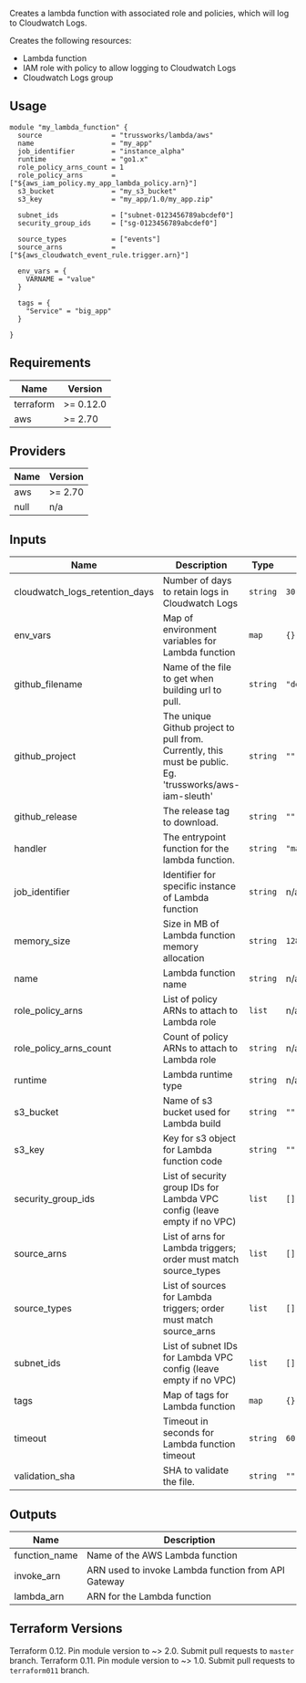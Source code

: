 Creates a lambda function with associated role and policies, which
will log to Cloudwatch Logs.

Creates the following resources:

* Lambda function
* IAM role with policy to allow logging to Cloudwatch Logs
* Cloudwatch Logs group

## Usage

```hcl
module "my_lambda_function" {
  source                 = "trussworks/lambda/aws"
  name                   = "my_app"
  job_identifier         = "instance_alpha"
  runtime                = "go1.x"
  role_policy_arns_count = 1
  role_policy_arns       = ["${aws_iam_policy.my_app_lambda_policy.arn}"]
  s3_bucket              = "my_s3_bucket"
  s3_key                 = "my_app/1.0/my_app.zip"

  subnet_ids             = ["subnet-0123456789abcdef0"]
  security_group_ids     = ["sg-0123456789abcdef0"]

  source_types           = ["events"]
  source_arns            = ["${aws_cloudwatch_event_rule.trigger.arn}"]

  env_vars = {
    VARNAME = "value"
  }

  tags = {
    "Service" = "big_app"
  }

}
```

<!-- BEGINNING OF PRE-COMMIT-TERRAFORM DOCS HOOK -->
## Requirements

| Name | Version |
|------|---------|
| terraform | >= 0.12.0 |
| aws | >= 2.70 |

## Providers

| Name | Version |
|------|---------|
| aws | >= 2.70 |
| null | n/a |

## Inputs

| Name | Description | Type | Default | Required |
|------|-------------|------|---------|:--------:|
| cloudwatch\_logs\_retention\_days | Number of days to retain logs in Cloudwatch Logs | `string` | `30` | no |
| env\_vars | Map of environment variables for Lambda function | `map` | `{}` | no |
| github\_filename | Name of the file to get when building url to pull. | `string` | `"deployment.zip"` | no |
| github\_project | The unique Github project to pull from. Currently, this must be public. Eg. 'trussworks/aws-iam-sleuth' | `string` | `""` | no |
| github\_release | The release tag to download. | `string` | `""` | no |
| handler | The entrypoint function for the lambda function. | `string` | `"main.Main"` | no |
| job\_identifier | Identifier for specific instance of Lambda function | `string` | n/a | yes |
| memory\_size | Size in MB of Lambda function memory allocation | `string` | `128` | no |
| name | Lambda function name | `string` | n/a | yes |
| role\_policy\_arns | List of policy ARNs to attach to Lambda role | `list` | n/a | yes |
| role\_policy\_arns\_count | Count of policy ARNs to attach to Lambda role | `string` | n/a | yes |
| runtime | Lambda runtime type | `string` | n/a | yes |
| s3\_bucket | Name of s3 bucket used for Lambda build | `string` | `""` | no |
| s3\_key | Key for s3 object for Lambda function code | `string` | `""` | no |
| security\_group\_ids | List of security group IDs for Lambda VPC config (leave empty if no VPC) | `list` | `[]` | no |
| source\_arns | List of arns for Lambda triggers; order must match source\_types | `list` | `[]` | no |
| source\_types | List of sources for Lambda triggers; order must match source\_arns | `list` | `[]` | no |
| subnet\_ids | List of subnet IDs for Lambda VPC config (leave empty if no VPC) | `list` | `[]` | no |
| tags | Map of tags for Lambda function | `map` | `{}` | no |
| timeout | Timeout in seconds for Lambda function timeout | `string` | `60` | no |
| validation\_sha | SHA to validate the file. | `string` | `""` | no |

## Outputs

| Name | Description |
|------|-------------|
| function\_name | Name of the AWS Lambda function |
| invoke\_arn | ARN used to invoke Lambda function from API Gateway |
| lambda\_arn | ARN for the Lambda function |

<!-- END OF PRE-COMMIT-TERRAFORM DOCS HOOK -->

## Terraform Versions

Terraform 0.12. Pin module version to ~> 2.0. Submit pull requests to `master` branch.
Terraform 0.11. Pin module version to ~> 1.0. Submit pull requests to `terraform011` branch.

